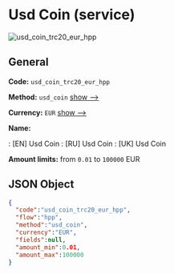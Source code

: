 
# Usd Coin (service) 
![usd_coin_trc20_eur_hpp](https://static.openfintech.io/payment_methods/usd_coin_trc20_eur_hpp/logo.svg?w=400&c=v0.59.26#w200)  

## General 
 
**Code:** `usd_coin_trc20_eur_hpp` 
 
**Method:** `usd_coin` 
 [show -->](/payment-methods/usd_coin/) 
 
**Currency:** `EUR` [show -->](/currencies/EUR/) 
 
**Name:** 
 
:	[EN] Usd Coin 
:	[RU] Usd Coin 
:	[UK] Usd Coin 
 
**Amount limits:** from `0.01` to `100000` EUR 

## JSON Object 

```json
{
  "code":"usd_coin_trc20_eur_hpp",
  "flow":"hpp",
  "method":"usd_coin",
  "currency":"EUR",
  "fields":null,
  "amount_min":0.01,
  "amount_max":100000
}
```  
